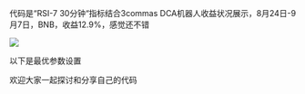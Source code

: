 代码是“RSI-7 30分钟“指标结合3commas DCA机器人收益状况展示，8月24日-9月7日，BNB，收益12.9%，感觉还不错

![](D:\source\my-app\tradingview\BNBUSDT.png)

以下是最优参数设置

欢迎大家一起探讨和分享自己的代码